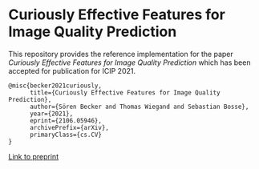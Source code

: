 # Curiously Effective Features for Image Quality Prediction

This repository provides the reference implementation for the paper
*Curiously Effective Features for Image Quality Prediction*
which has been accepted for publication for ICIP 2021. 

```
@misc{becker2021curiously,
      title={Curiously Effective Features for Image Quality Prediction}, 
      author={Sören Becker and Thomas Wiegand and Sebastian Bosse},
      year={2021},
      eprint={2106.05946},
      archivePrefix={arXiv},
      primaryClass={cs.CV}
}
```
[Link to preprint](https://arxiv.org/abs/2106.05946)


